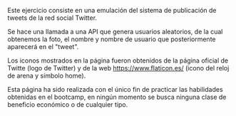 Este ejercicio consiste en una emulación del sistema de publicación de tweets de la red social Twitter.

Se hace una llamada a una API que genera usuarios aleatorios, de la cual obtenemos la foto, el nombre y 
nombre de usuario que posteriormente aparecerá en el "tweet".

Los iconos mostrados en la página fueron obtenidos de la página oficial de Twitte (logo de Twitter) y de 
la web https://www.flaticon.es/ (icono del reloj de arena y símbolo home).

Esta página ha sido realizada con el único fin de practicar las habilidades obtenidas en el bootcamp, en
ningún momento se busca ninguna clase de beneficio económico o de cualquier tipo. 

